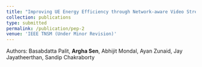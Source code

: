 ```yaml
---
title: "Improving UE Energy Efficiency through Network-aware Video Streaming over 5G"
collection: publications
type: submitted
permalink: /publication/pep-2
venue: 'IEEE TNSM (Under Minor Revision)'
---
```


Authors: Basabdatta Palit, <b>Argha Sen</b>, Abhijit Mondal, Ayan Zunaid, Jay Jayatheerthan, Sandip Chakraborty<br>